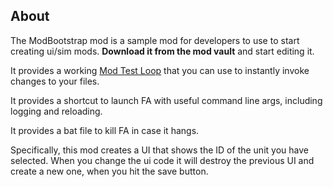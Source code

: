 ## About

The ModBootstrap mod is a sample mod for developers to use to start
creating ui/sim mods. **Download it from the mod vault** and start
editing it.

It provides a working [Mod Test Loop](Mod_Test_Loop "wikilink") that you
can use to instantly invoke changes to your files.

It provides a shortcut to launch FA with useful command line args,
including logging and reloading.

It provides a bat file to kill FA in case it hangs.

Specifically, this mod creates a UI that shows the ID of the unit you
have selected. When you change the ui code it will destroy the previous
UI and create a new one, when you hit the save button.